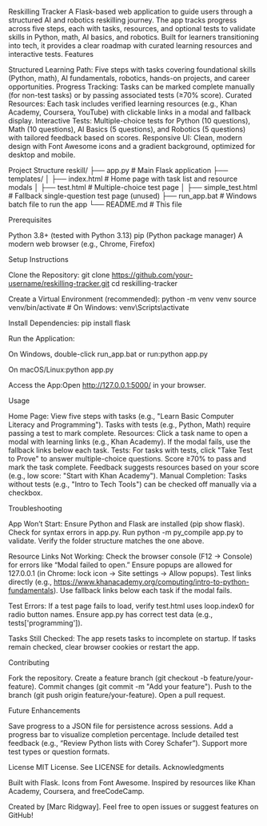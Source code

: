Reskilling Tracker
A Flask-based web application to guide users through a structured AI and robotics reskilling journey. The app tracks progress across five steps, each with tasks, resources, and optional tests to validate skills in Python, math, AI basics, and robotics. Built for learners transitioning into tech, it provides a clear roadmap with curated learning resources and interactive tests.
Features

Structured Learning Path: Five steps with tasks covering foundational skills (Python, math), AI fundamentals, robotics, hands-on projects, and career opportunities.
Progress Tracking: Tasks can be marked complete manually (for non-test tasks) or by passing associated tests (≥70% score).
Curated Resources: Each task includes verified learning resources (e.g., Khan Academy, Coursera, YouTube) with clickable links in a modal and fallback display.
Interactive Tests: Multiple-choice tests for Python (10 questions), Math (10 questions), AI Basics (5 questions), and Robotics (5 questions) with tailored feedback based on scores.
Responsive UI: Clean, modern design with Font Awesome icons and a gradient background, optimized for desktop and mobile.

Project Structure
reskill/
├── app.py                   # Main Flask application
├── templates/
│   ├── index.html           # Home page with task list and resource modals
│   ├── test.html            # Multiple-choice test page
│   ├── simple_test.html     # Fallback single-question test page (unused)
├── run_app.bat              # Windows batch file to run the app
└── README.md                # This file

Prerequisites

Python 3.8+ (tested with Python 3.13)
pip (Python package manager)
A modern web browser (e.g., Chrome, Firefox)

Setup Instructions

Clone the Repository:
git clone https://github.com/your-username/reskilling-tracker.git
cd reskilling-tracker


Create a Virtual Environment (recommended):
python -m venv venv
source venv/bin/activate  # On Windows: venv\Scripts\activate


Install Dependencies:
pip install flask


Run the Application:

On Windows, double-click run_app.bat or run:python app.py


On macOS/Linux:python app.py




Access the App:Open http://127.0.0.1:5000/ in your browser.


Usage

Home Page: View five steps with tasks (e.g., "Learn Basic Computer Literacy and Programming"). Tasks with tests (e.g., Python, Math) require passing a test to mark complete.
Resources: Click a task name to open a modal with learning links (e.g., Khan Academy). If the modal fails, use the fallback links below each task.
Tests: For tasks with tests, click "Take Test to Prove" to answer multiple-choice questions. Score ≥70% to pass and mark the task complete. Feedback suggests resources based on your score (e.g., low score: "Start with Khan Academy").
Manual Completion: Tasks without tests (e.g., "Intro to Tech Tools") can be checked off manually via a checkbox.

Troubleshooting

App Won’t Start:
Ensure Python and Flask are installed (pip show flask).
Check for syntax errors in app.py. Run python -m py_compile app.py to validate.
Verify the folder structure matches the one above.


Resource Links Not Working:
Check the browser console (F12 → Console) for errors like “Modal failed to open.”
Ensure popups are allowed for 127.0.0.1 (in Chrome: lock icon → Site settings → Allow popups).
Test links directly (e.g., https://www.khanacademy.org/computing/intro-to-python-fundamentals).
Use fallback links below each task if the modal fails.


Test Errors:
If a test page fails to load, verify test.html uses loop.index0 for radio button names.
Ensure app.py has correct test data (e.g., tests['programming']).


Tasks Still Checked:
The app resets tasks to incomplete on startup. If tasks remain checked, clear browser cookies or restart the app.



Contributing

Fork the repository.
Create a feature branch (git checkout -b feature/your-feature).
Commit changes (git commit -m "Add your feature").
Push to the branch (git push origin feature/your-feature).
Open a pull request.

Future Enhancements

Save progress to a JSON file for persistence across sessions.
Add a progress bar to visualize completion percentage.
Include detailed test feedback (e.g., “Review Python lists with Corey Schafer”).
Support more test types or question formats.

License
MIT License. See LICENSE for details.
Acknowledgments

Built with Flask.
Icons from Font Awesome.
Inspired by resources like Khan Academy, Coursera, and freeCodeCamp.


Created by [Marc Ridgway]. Feel free to open issues or suggest features on GitHub!